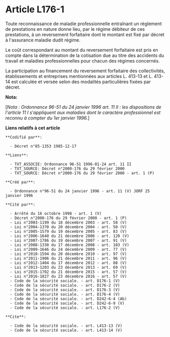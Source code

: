 # Article L176-1

Toute reconnaissance de maladie professionnelle entraînant un règlement de prestations en nature donne lieu, par le régime
débiteur de ces prestations, à un reversement forfaitaire dont le montant est fixé par décret à l'assurance maladie dudit
régime.

Le coût correspondant au montant du reversement forfaitaire est pris en compte dans la détermination de la cotisation due au
titre des accidents du travail et maladies professionnelles pour chacun des régimes concernés.

La participation au financement du reversement forfaitaire des collectivités, établissements et entreprises mentionnées aux
articles L. 413-13 et L. 413-14 est calculée et versée selon des modalités particulières fixées par décret.

**Nota:**

[*Nota : Ordonnance 96-51 du 24 janvier 1996 art. 11 II : les dispositions de l'article 11 I s'appliquent aux maladies dont
le caractère professionnel est reconnu à compter du 1er janvier 1996.*]

**Liens relatifs à cet article**

	**Codifié par**:

	  - Décret n°85-1353 1985-12-17

	**Liens**:

	  - TXT_ASSOCIE: Ordonnance 96-51 1996-01-24 art. 11 II
	  - TXT_SOURCE: Décret n°2000-176 du 29 février 2000
	  - TXT_SOURCE: Décret n°2000-176 du 29 février 2000 - art. 1 (P)

	**Créé par**:

	  - Ordonnance n°96-51 du 24 janvier 1996 - art. 11 (V) JORF 25 janvier 1996

	**Cité par**:

	  - Arrêté du 16 octobre 1998 - art. 1 (V)
	  - Décret n°2000-176 du 29 février 2000 - art. 1 (P)
	  - Loi n°2003-1199 du 18 décembre 2003 - art. 58 (V)
	  - Loi n°2004-1370 du 20 décembre 2004 - art. 50 (V)
	  - Loi n°2005-1579 du 19 décembre 2005 - art. 83 (V)
	  - Loi n°2006-1640 du 21 décembre 2006 - art. 120 (V)
	  - Loi n°2007-1786 du 19 décembre 2007 - art. 91 (V)
	  - Loi n°2008-1330 du 17 décembre 2008 - art. 103 (V)
	  - Loi n°2009-1646 du 24 décembre 2009 - art. 77 (V)
	  - Loi n°2010-1594 du 20 décembre 2010 - art. 97 (V)
	  - Loi n°2011-1906 du 21 décembre 2011 - art. 96 (V)
	  - Loi n°2012-1404 du 17 décembre 2012 - art. 88 (V)
	  - Loi n°2013-1203 du 23 décembre 2013 - art. 69 (V)
	  - Loi n°2015-1702 du 21 décembre 2015 - art. 57 (V)
	  - Loi n°2016-1827 du 23 décembre 2016 - art. 57 (V)
	  - Code de la sécurité sociale. - art. D176-1 (V)
	  - Code de la sécurité sociale. - art. D176-2 (V)
	  - Code de la sécurité sociale. - art. D176-3 (V)
	  - Code de la sécurité sociale. - art. D176-4 (V)
	  - Code de la sécurité sociale. - art. D242-6-4 (Ab)
	  - Code de la sécurité sociale. - art. D242-6-9 (V)
	  - Code de la sécurité sociale. - art. L176-2 (V)

	**Cite**:

	  - Code de la sécurité sociale. - art. L413-13 (V)
	  - Code de la sécurité sociale. - art. L413-14 (V)
